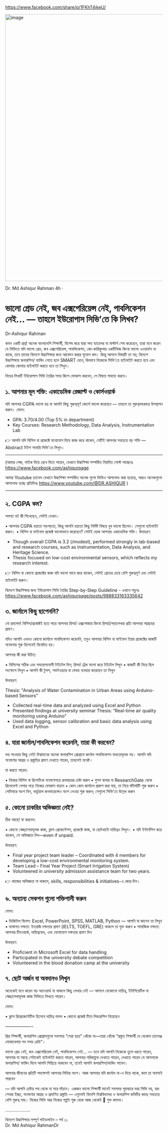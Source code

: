 
https://www.facebook.com/share/p/1FKhT4ikeU/

<img width="1280" height="853" alt="image" src="https://github.com/user-attachments/assets/d48ee2e4-bc9e-40fd-ab0b-75fdf7d42ee4" />


Dr. Md Ashiqur Rahman
4h
 ·
# ভালো গ্রেড নেই, জব এক্সপেরিয়েন্স নেই, পাবলিকেশন নেই… —  তাহলে ইউরোপাস সিভি’তে কি লিখব?
Dr-Ashiqur Rahman

কমন একটি প্রশ্ন! অনেক বাংলাদেশি শিক্ষার্থী, বিশেষ করে যারা সদ্য ব্যাচেলর বা মাস্টার্স শেষ করেছেন, তারা মনে করেন যে সিভিতে যদি ভালো গ্রেড, জব এক্সপেরিয়েন্স, পাবলিকেশন, কো-কারিকুলার একটিভিজ কিংবা ভালো এওয়ার্ডস না থাকে, তবে তাদের বিদেশে উচ্চশিক্ষার জন্য আবেদন করার সুযোগ কম। কিন্তু আসলে বিষয়টি তা নয়; বিদেশে উচ্চশিক্ষায় স্কলারশিপ/ ফান্ডিং পেতে হলে SMART হোন; কিভাবে নিজেকে সিভি'তে হাইলাইট করতে হবে এবং কোথায় কোথায় হাইলাইট করতে হবে তা শিখুন। 

নিচের লিখাটি ইউরোপাস সিভি তৈরির সময় কিসে ফোকাস করবেন, সে বিষয়ে সাহায্য করবে।

## ১. আপনার মূল শক্তি: একাডেমিক রেজাল্ট ও কোর্সওয়ার্ক

যদি আপনার CGPA ভালো হয় বা আপনি কিছু গুরুত্বপূর্ণ কোর্সে ভালো করেছেন — তাহলে তা গুরুত্বসহকারে উপস্থাপন করুন।
যেমন:

- GPA: 3.70/4.00 (Top 5% in department)
- Key Courses: Research Methodology, Data Analysis, Instrumentation Lab

👉  আপনি যদি থিসিস বা প্রজেক্টে মনোযোগ দিয়ে কাজ করে থাকেন, সেটিই আপনার সবচেয়ে বড় শক্তি — Abstract টাইপ সামারি সিভি'তে লিখুন।
________________________________________

(আমার পেজ, লাইক দিয়ে রেখে দিতে পারেন, যেখানে উচ্চশিক্ষা সম্পর্কিত নিয়মিত পোস্ট পাচ্ছেনঃ  https://www.facebook.com/ashiqurpage

আমার Youtube চ্যানেল যেখানে উচ্চশিক্ষা সম্পর্কিত অনেক গুলো ভিডিও আপলোড করা হয়েছে, আরও অনেকগুলো আপলোড হচ্ছে প্রতিদিনঃ https://www.youtube.com/@DR.ASHIQUR ) 

________________________________________


## ২. CGPA কম? 

সমস্যা না! কী শিখেছেন, সেটাই দেখান। 

• আপনার CGPA হয়তো গড়পড়তা, কিন্তু আপনি হয়তো কিছু নির্দিষ্ট বিষয়ে খুব ভালো ছিলেন। সেগুলো হাইলাইট করুন।
• থিসিস বা ফাইনাল প্রজেক্ট ভালোভাবে করেছেন? সেটাই হোক আপনার একাডেমিক শক্তি।
উদাহরণ:

- Though overall CGPA is 3.2 (/modest), performed strongly in lab-based and research courses, such as Instrumentation, Data Analysis, and Heritage Science.
- Thesis focused on low-cost environmental sensors, which reflects my research interest.

👉  থিসিস বা কোনো প্রজেক্টের কাজ যদি ভালো ভাবে করে থাকেন, সেটাই গ্রেডের চেয়ে বেশি গুরুত্বপূর্ণ এবং সেটাই হাইলাইট করুন।

বিদেশে উচ্চশিক্ষার জন্য ইউরোপাস সিভি তৈরির Step-by-Step Guideline - এখানে পড়ুনঃ https://www.facebook.com/ashiqurpage/posts/988833163335642

## ৩. জার্নালে কিছু ছাপেননি? 

নো প্রবলেম! থিসিস/প্রজেক্টই হতে পারে আপনার রিসার্চ এক্সপোজার কিংবা রিসার্চ/পড়ালেখার প্রতি আপনার আগ্রহের প্রমাণ।

যদিও আপনি এখনও কোনো জার্নালে পাবলিকেশন করেননি, তবুও আপনার থিসিস বা ফাইনাল ইয়ার প্রজেক্টের কাজটি গবেষণার শুরু হিসেবেই বিবেচিত হয়।

আপনার কী করা উচিত:

• থিসিসের সঠিক এবং সময়োপযোগী টাইটেল দিন; রিসার্চ ট্রেন্ড ফলো করে টাইটেল লিখুন 
• কাজটি কী নিয়ে ছিল সংক্ষেপে লিখুন
• আপনি কী টুলস, সফটওয়্যার বা মেথড ব্যবহার করেছেন তা লিখুন

উদাহরণ:

Thesis: "Analysis of Water Contamination in Urban Areas using Arduino-based Sensors"

- Collected real-time data and analyzed using Excel and Python
- Presented findings at university seminar
Thesis: “Real-time air quality monitoring using Arduino”
- Used data logging, sensor calibration and basic data analysis using Excel and Python

## ৪. যারা জার্নাল/পাবলিকেশন করেননি, তারা কী করবেন?

ভয় পাওয়ার কিছু নেই! বিশ্বমানের অনেক স্কলারশিপ প্রোগ্রামে জার্নাল পাবলিকেশন বাধ্যতামূলক নয়। আপনি যদি গবেষণার আগ্রহ ও প্রস্তুতির প্রমাণ দেখাতে পারেন, তাহলেই যথেষ্ট। 

যা করতে পারেন:

• নিজের থিসিস বা রিপোর্টকে গবেষণাপত্রে রূপান্তরের চেষ্টা করুন
• গুগল স্কলার বা ResearchGate থেকে রিলেভেন্ট পেপার পড়ে নিজের ফোকাস বাড়ান
• কোন কোন জার্নালে প্রকাশ করা যায়, তা নিয়ে ঘাঁটাঘাঁটি শুরু করুন
• সেমিনারে অংশ নিন, ভার্চুয়াল কনফারেন্সেও অংশ নেওয়া শুরু করুন; সেগুলো সিভি’তে উল্লেখ করুন

## ৫. কোনো চাকরির অভিজ্ঞতা নেই? 

ঠিক আছে! যা করবেন: 

• কোনো স্বেচ্ছাসেবামূলক কাজ, ক্লাস প্রেজেন্টেশন, প্রজেক্টে কাজ, বা ছোটখাটো দায়িত্বও লিখুন।
• যদি ইন্টার্নশিপ করে থাকেন, সে অভিজ্ঞতা দিন—even if unpaid.

উদাহরণ:

- Final year project team leader – Coordinated with 4 members for developing a low-cost environmental monitoring system.
- Team Lead – Final Year Project (Smart Irrigation System)
- Volunteered in university admission assistance team for two years.

👉  কাজের অভিজ্ঞতা না থাকলে, skills, responsibilities & initiatives-এ জোর দিন।

## ৬. অন্যান্য সেকশন গুলো শক্তিশালী করুন

যেমন: 

• ডিজিটাল স্কিলস: Excel, PowerPoint, SPSS, MATLAB, Python — আপনি যা জানেন তা লিখুন
• ভাষাগত দক্ষতা: ইংরেজি দক্ষতার প্রমাণ (IELTS, TOEFL, GRE) থাকলে তা যুক্ত করুন
• সামাজিক দক্ষতা: আপনার টিমওয়ার্ক, দায়িত্ববোধ, এবং যোগাযোগ দক্ষতার প্রমাণ দিন 

উদাহরণ:

- Proficient in Microsoft Excel for data handling
- Participated in the university debate competition
- Volunteered in the blood donation camp at the university

## ৭. ছোট অর্জন বা অবদানও লিখুন 

অনেকেই মনে করেন বড় অ্যাওয়ার্ড না থাকলে কিছু লেখার নেই — আসলে যেকোনো দায়িত্ব, ইনিশিয়েটিভ বা স্বেচ্ছাসেবামূলক কাজ সিভিতে লিখতে পারেন।

যেমন:

• ক্লাস রিপ্রেজেন্টেটিভ হিসেবে দায়িত্ব পালন
• কোনো প্রজেক্ট টিমে লিডারশিপ নিয়েছেন

——————-

প্রিয় শিক্ষার্থী, স্কলারশিপ প্রোগ্রামগুলো সবসময় “সেরা ছাত্র” খোঁজে না—তারা খোঁজে “প্রস্তুত শিক্ষার্থী যে যেকোন চ্যালেঞ্জ মোকাবেলায় সব সময় রেডি”।

ভালো গ্রেড নেই, জব এক্সপেরিয়েন্স নেই, পাবলিকেশন নেই… — তবে যদি আপনি নিজেকে তুলে ধরতে পারেন, আপনার যা আছে সেটাকেই হাইলাইট করতে পারেন, আপনার পরিকল্পনা দেখাতে পারেন, দেখাতে পারেন যে আপনাকে স্কলারশিপ/ ফান্ডিং দিলে আপনি পিছিয়ে থাকবেন না, তবেই আপনি স্কলারশিপ/ফান্ডিং পাবেন।

আপনার জীবনের প্রতিটি পদক্ষেপই আপনার সিভির অংশ। আজ আপনার যদি জার্নাল না-ও দিয়ে থাকে, কাল তা অবশ্যই পারবেন 

— যদি আপনি চেষ্টার পথ থেকে না সরে দাঁড়ান। একজন ভালো শিক্ষার্থী মানেই সবসময় পুরস্কারে ভরা সিভি নয়, বরং শেখার ইচ্ছা, গবেষণার আগ্রহ ও প্রমাণিত প্রস্তুতি — এগুলোই বিদেশি বিশ্ববিদ্যালয় ও স্কলারশিপ কমিটির কাছে সবচেয়ে বেশি গুরুত্ব পায়। নিজের সিভি আর নিজের গল্পটা শুরু হোক আজ থেকেই 🎯
শুভ কামনা। 

………………..

বিদেশে উচ্চশিক্ষার সম্পূর্ণ গাইডলাইন – পর্ব ১১  
Dr. Md Ashiqur RahmanDr
